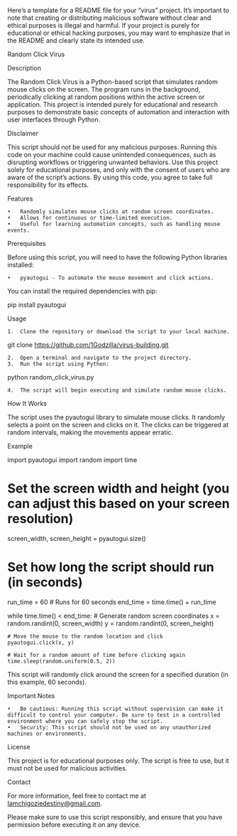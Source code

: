 Here’s a template for a README file for your “virus” project. It’s important to note that creating or distributing malicious software without clear and ethical purposes is illegal and harmful. If your project is purely for educational or ethical hacking purposes, you may want to emphasize that in the README and clearly state its intended use.

Random Click Virus

Description

The Random Click Virus is a Python-based script that simulates random mouse clicks on the screen. The program runs in the background, periodically clicking at random positions within the active screen or application. This project is intended purely for educational and research purposes to demonstrate basic concepts of automation and interaction with user interfaces through Python.

Disclaimer

This script should not be used for any malicious purposes. Running this code on your machine could cause unintended consequences, such as disrupting workflows or triggering unwanted behaviors. Use this project solely for educational purposes, and only with the consent of users who are aware of the script’s actions. By using this code, you agree to take full responsibility for its effects.

Features

	•	Randomly simulates mouse clicks at random screen coordinates.
	•	Allows for continuous or time-limited execution.
	•	Useful for learning automation concepts, such as handling mouse events.

Prerequisites

Before using this script, you will need to have the following Python libraries installed:

	•	pyautogui - To automate the mouse movement and click actions.

You can install the required dependencies with pip:

pip install pyautogui

Usage

	1.	Clone the repository or download the script to your local machine.

git clone https://github.com/1Godzilla/virus-building.git


	2.	Open a terminal and navigate to the project directory.
	3.	Run the script using Python:

python random_click_virus.py


	4.	The script will begin executing and simulate random mouse clicks.

How It Works

The script uses the pyautogui library to simulate mouse clicks. It randomly selects a point on the screen and clicks on it. The clicks can be triggered at random intervals, making the movements appear erratic.

Example

import pyautogui
import random
import time

# Set the screen width and height (you can adjust this based on your screen resolution)
screen_width, screen_height = pyautogui.size()

# Set how long the script should run (in seconds)
run_time = 60  # Runs for 60 seconds
end_time = time.time() + run_time

while time.time() < end_time:
    # Generate random screen coordinates
    x = random.randint(0, screen_width)
    y = random.randint(0, screen_height)
    
    # Move the mouse to the random location and click
    pyautogui.click(x, y)
    
    # Wait for a random amount of time before clicking again
    time.sleep(random.uniform(0.5, 2))

This script will randomly click around the screen for a specified duration (in this example, 60 seconds).

Important Notes

	•	Be cautious: Running this script without supervision can make it difficult to control your computer. Be sure to test in a controlled environment where you can safely stop the script.
	•	Security: This script should not be used on any unauthorized machines or environments.

License

This project is for educational purposes only. The script is free to use, but it must not be used for malicious activities.

Contact

For more information, feel free to contact me at Iamchigoziedestiny@gmail.com.

Please make sure to use this script responsibly, and ensure that you have permission before executing it on any device.